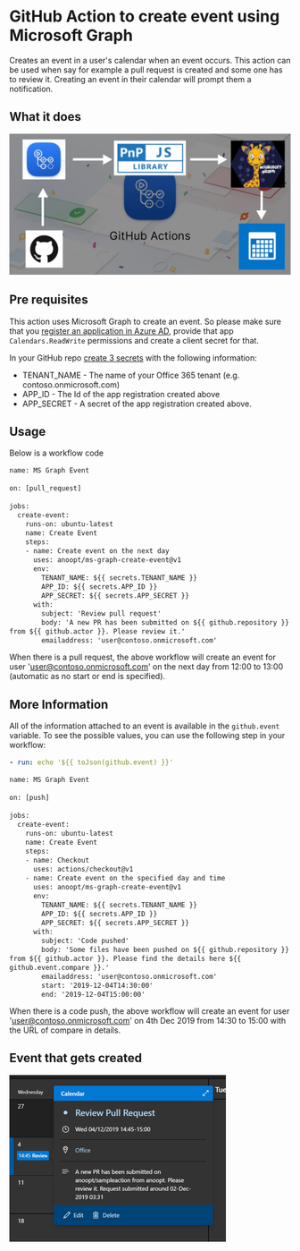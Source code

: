 # GitHub Action to create event using Microsoft Graph

Creates an event in a user's calendar when an event occurs. This action can be used when say for example a pull request is created and some one has to review it. Creating an event in their calendar will prompt them a notification.

## What it does

![Action](./img/Action.jpg)

## Pre requisites

This action uses Microsoft Graph to create an event. So please make sure that you [register an application in Azure AD](https://docs.microsoft.com/en-us/graph/auth-register-app-v2), provide that app `Calendars.ReadWrite` permissions and create a client secret for that.

In your GitHub repo [create 3 secrets](https://help.github.com/en/actions/automating-your-workflow-with-github-actions/creating-and-using-encrypted-secrets) with the following information:
* TENANT_NAME - The name of your Office 365 tenant (e.g. contoso.onmicrosoft.com)
* APP_ID - The Id of the app registration created above
* APP_SECRET - A secret of the app registration created above.


## Usage

Below is a workflow code

```workflow
name: MS Graph Event

on: [pull_request]

jobs:
  create-event:
    runs-on: ubuntu-latest
    name: Create Event
    steps:
    - name: Create event on the next day
      uses: anoopt/ms-graph-create-event@v1
      env:
        TENANT_NAME: ${{ secrets.TENANT_NAME }}
        APP_ID: ${{ secrets.APP_ID }}
        APP_SECRET: ${{ secrets.APP_SECRET }}
      with:
        subject: 'Review pull request'
        body: 'A new PR has been submitted on ${{ github.repository }} from ${{ github.actor }}. Please review it.'
        emailaddress: 'user@contoso.onmicrosoft.com'
```

When there is a pull request, the above workflow will create an event for user 'user@contoso.onmicrosoft.com' on the next day from 12:00 to 13:00 (automatic as no start or end is specified).  

## More Information

All of the information attached to an event is available in the `github.event` variable. To see the possible values, you can use the following step in your workflow:

```yaml
- run: echo '${{ toJson(github.event) }}'
```

```workflow
name: MS Graph Event

on: [push]

jobs:
  create-event:
    runs-on: ubuntu-latest
    name: Create Event
    steps:
    - name: Checkout
      uses: actions/checkout@v1
    - name: Create event on the specified day and time
      uses: anoopt/ms-graph-create-event@v1
      env:
        TENANT_NAME: ${{ secrets.TENANT_NAME }}
        APP_ID: ${{ secrets.APP_ID }}
        APP_SECRET: ${{ secrets.APP_SECRET }}
      with:
        subject: 'Code pushed'
        body: 'Some files have been pushed on ${{ github.repository }} from ${{ github.actor }}. Please find the details here ${{ github.event.compare }}.'
        emailaddress: 'user@contoso.onmicrosoft.com'
        start: '2019-12-04T14:30:00'
        end: '2019-12-04T15:00:00'
```

When there is a code push, the above workflow will create an event for user 'user@contoso.onmicrosoft.com' on 4th Dec 2019 from 14:30 to 15:00 with the URL of compare in details.

## Event that gets created

![Event](./img/Endresult.png)
